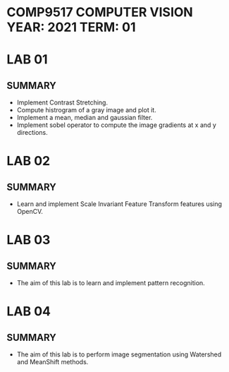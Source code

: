 # COMP9517 COMPUTER VISION YEAR: 2021 TERM: 01

# LAB 01

## SUMMARY

- Implement Contrast Stretching.
- Compute histrogram of a gray image and plot it.
- Implement a mean, median and gaussian filter.
- Implement sobel operator to compute the image gradients at x and y directions.

# LAB 02

## SUMMARY

- Learn and implement Scale Invariant Feature Transform features using OpenCV.

# LAB 03

## SUMMARY

- The aim of this lab is to learn and implement pattern recognition.

# LAB 04

##  SUMMARY

- The aim of this lab is to perform image segmentation using Watershed and MeanShift methods.